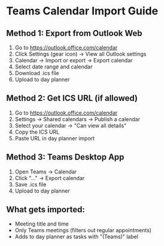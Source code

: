 # Teams Calendar Import Guide

## Method 1: Export from Outlook Web
1. Go to https://outlook.office.com/calendar
2. Click Settings (gear icon) → View all Outlook settings
3. Calendar → Import or export → Export calendar
4. Select date range and calendar
5. Download .ics file
6. Upload to day planner

## Method 2: Get ICS URL (if allowed)
1. Go to https://outlook.office.com/calendar  
2. Settings → Shared calendars → Publish a calendar
3. Select your calendar → "Can view all details"
4. Copy the ICS URL
5. Paste URL in day planner import

## Method 3: Teams Desktop App
1. Open Teams → Calendar
2. Click "..." → Export calendar
3. Save .ics file
4. Upload to day planner

## What gets imported:
- Meeting title and time
- Only Teams meetings (filters out regular appointments)
- Adds to day planner as tasks with "(Teams)" label